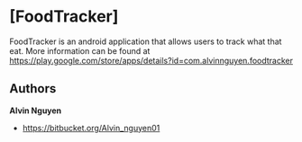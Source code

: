 [FoodTracker]
=================

FoodTracker is an android application that allows users to track what that eat. More information can be found at https://play.google.com/store/apps/details?id=com.alvinnguyen.foodtracker 

Authors
-------

**Alvin Nguyen**

+ https://bitbucket.org/Alvin_nguyen01


